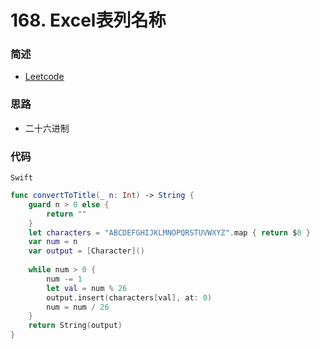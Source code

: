# 168. Excel表列名称

### 简述

- [Leetcode](https://leetcode-cn.com/problems/excel-sheet-column-title/)

### 思路

- 二十六进制

### 代码

`Swift`

```swift
func convertToTitle(_ n: Int) -> String {
    guard n > 0 else {
        return ""
    }
    let characters = "ABCDEFGHIJKLMNOPQRSTUVWXYZ".map { return $0 }
    var num = n
    var output = [Character]()
    
    while num > 0 {
        num -= 1
        let val = num % 26
        output.insert(characters[val], at: 0)
        num = num / 26
    }
    return String(output)
}
```